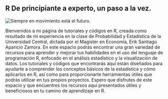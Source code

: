 
## R De principiante a experto, un paso a la vez.

![Siempre en movimiento está el futuro.](https://static.wikia.nocookie.net/esstarwars/images/d/d6/Yoda_SWSB.png/revision/latest?cb=20180105191224)

Bienvenidos a mi página de tutoriales y códigos en R, creada como resultado de mi experiencia en la clase de Probabilidad y Estadística de la Universidad Central, dictada por el Magister en Economía, Erik Santiago Aparicio Zamora. En este espacio podrás encontrar una gran variedad de recursos para aprender y mejorar tus habilidades en el uso del lenguaje de programación R, enfocado en el análisis estadístico y la visualización de datos. Los tutoriales y códigos que encontrarás aquí están diseñados para ayudarte a comprender los conceptos básicos de la estadística y cómo aplicarlos en R, así como para proporcionarte herramientas útiles que podrás utilizar en tus propios proyectos. Espero que disfrutes de este espacio y que encuentres los recursos aquí presentados útiles y beneficiosos en tu camino de aprendizaje en R.

